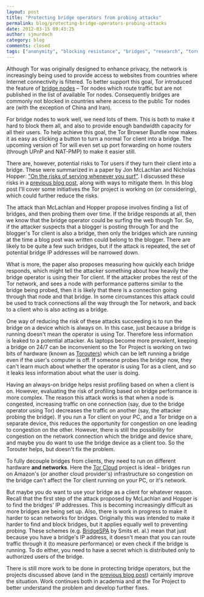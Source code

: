 ```yaml
---
layout: post
title: "Protecting bridge operators from probing attacks"
permalink: blog/protecting-bridge-operators-probing-attacks
date: 2012-03-15 09:43:25
author: sjmurdoch
category: blog
comments: closed
tags: ["anonymity", "blocking resistance", "bridges", "research", "torouter"]
---
```


Although Tor was originally designed to enhance privacy, the network is increasingly being used to provide access to websites from countries where Internet connectivity is filtered. To better support this goal, Tor introduced the feature of [bridge nodes](https://www.torproject.org/docs/bridges) – Tor nodes which route traffic but are not published in the list of available Tor nodes. Consequently bridges are commonly not blocked in countries where access to the public Tor nodes are (with the exception of China and Iran).

For bridge nodes to work well, we need lots of them. This is both to make it hard to block them all, and also to provide enough bandwidth capacity for all their users. To help achieve this goal, the Tor Browser Bundle now makes it as easy as clicking a button to turn a normal Tor client into a bridge. The upcoming version of Tor will even set up port forwarding on home routers (through UPnP and NAT-PMP) to make it easier still.

There are, however, potential risks to Tor users if they turn their client into a bridge. These were summarized in a paper by Jon McLachlan and Nicholas Hopper: ["On the risks of serving whenever you surf"](http://www-users.cs.umn.edu/~hopper/surf_and_serve.pdf). I discussed these risks in a [previous blog post](https://blog.torproject.org/blog/risks-serving-whenever-you-surf), along with ways to mitigate them. In this blog post I'll cover some initiatives the Tor project is working on (or considering), which could further reduce the risks.

The attack than McLachlan and Hopper propose involves finding a list of bridges, and then probing them over time. If the bridge responds at all, then we know that the bridge operator could be surfing the web though Tor. So, if the attacker suspects that a blogger is posting through Tor and the blogger's Tor client is also a bridge, then only the bridges which are running at the time a blog post was written could belong to the blogger. There are likely to be quite a few such bridges, but if the attack is repeated, the set of potential bridge IP addresses will be narrowed down.

What is more, the paper also proposes measuring how quickly each bridge responds, which might tell the attacker something about how heavily the bridge operator is using their Tor client. If the attacker probes the rest of the Tor network, and sees a node with performance patterns similar to the bridge being probed, then it is likely that there is a connection going through that node and that bridge. In some circumstances this attack could be used to track connections all the way through the Tor network, and back to a client who is also acting as a bridge.

One way of reducing the risk of these attacks succeeding is to run the bridge on a device which is always on. In this case, just because a bridge is running doesn't mean the operator is using Tor. Therefore less information is leaked to a potential attacker. As laptops become more prevalent, keeping a bridge on 24/7 can be inconvenient so the Tor Project is working on two bits of hardware (known as [Torouters](https://trac.torproject.org/projects/tor/wiki/doc/Torouter)) which can be left running a bridge even if the user's computer is off. If someone probes the bridge now, they can't learn much about whether the operator is using Tor as a client, and so it leaks less information about what the user is doing.

Having an always-on bridge helps resist profiling based on when a client is on. However, evaluating the risk of profiling based on bridge performance is more complex. The reason this attack works is that when a node is congested, increasing traffic on one connection (say, due to the bridge operator using Tor) decreases the traffic on another (say, the attacker probing the bridge). If you run a Tor client on your PC, and a Tor bridge on a separate device, this reduces the opportunity for congestion on one leading to congestion on the other. However, there is still the possibility for congestion on the network connection which the bridge and device share, and maybe you do want to use the bridge device as a client too. So the Torouter helps, but doesn't fix the problem.

To fully decouple bridges from clients, they need to run on different hardware **and networks**. Here the [Tor Cloud](https://cloud.torproject.org/) project is ideal – bridges run on Amazon's (or another cloud provider's) infrastructure so congestion on the bridge can't affect the Tor client running on your PC, or it's network.

But maybe you do want to use your bridge as a client for whatever reason. Recall that the first step of the attack proposed by McLachlan and Hopper is to find the bridges' IP addresses. This is becoming increasingly difficult as more bridges are being set up. Also, there is work in progress to make it harder to scan networks for bridges. Originally this was intended to make it harder to find and block bridges, but it applies equally well to preventing probing. These schemes (e.g. [BridgeSPA](http://www.cypherpunks.ca/~iang/pubs/bridgespa-wpes.pdf) by Smits et. al.) mean that just because you have a bridge's IP address, it doesn't mean that you can route traffic through it (to measure performance) or even check if the bridge is running. To do either, you need to have a secret which is distributed only to authorized users of the bridge.

There is still more work to be done in protecting bridge operators, but the projects discussed above (and in the [previous blog post](https://blog.torproject.org/blog/risks-serving-whenever-you-surf)) certainly improve the situation. Work continues both in academia and at the Tor Project to better understand the problem and develop further fixes.
